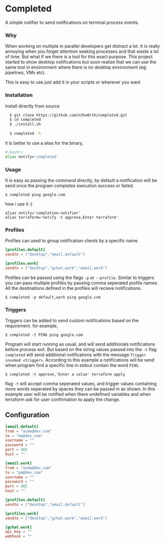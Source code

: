 # Completed

A simple notifier to send notifications on terminal process events.

### Why

When working on multiple in parallel developers get distract a lot. It is really annoying when you forget attention seeking processes and that waste a lot of time. But what if we there is a tool for this exact purpose. This project started to show desktop notifications but soon realize that we can use the same tool in environment where there is no desktop environment (eg: pipelines, VMs etc). 

This is easy to use just add it in your scripts or wherever you want

### Installation

Install directly from source

```bash
  $ git clone https://github.com/n3tw0rth/completed.git
  $ cd completed
  $ ./install.sh
  
  $ completed -h
```

it is better to use a alias for the binary,
```bash
#.bashrc
alias notify='completed'
```
### Usage

It is easy as passing the command directly, by default a notification will be send once the program completes execution success or failed.

```shell
$ completed ping google.com 
```

how i use it :)

```shell
alias notify='completion-notifier'
alias terraform='notify -t approve,Enter terraform'
```

### Profiles
Profiles can used to group notification clients by a specific name.

```toml
[profiles.default]
sendto = ["desktop","email.default"]

[profiles.work]
sendto = ["desktop","gchat.work","email.work"]

```

Profiles can be passed using the flags `-p` or `--profile`. Similar to triggers you can pass multiple profiles by passing comma seperated profile names. All the destinations defined in the profiles will recieve notifications.

```shell
$ completed -p default,work ping google.com 
```

### Triggers
Triggers can be added to send custom notifications based on the requirement. for example,

```shell
$ completed -t PING ping google.com 
```
Program will start running as usual, and will send additionals notifications before process exit. But based on the string values passed into the `-t` flag `completed` will send additional notifications with the message `Trigger invoked <trigger>`. According to this example a notifications will be send when program find a specific line in stdout contain the word `PING`.

```shell
$ completed -t approve,'Enter a value' terraform apply
```
flag `-t` will accept comma seperated values, and trigger values containing more words seperated by spaces they can be passed in as shown. In this example user will be notified when there undefined variables and when terraform ask for user confirmation to apply the change.
## Configuration

```toml
[email.default]
from = "acme@dev.com"
to = "me@dev.com"
username = ""
password = ""
port = 465
host = ""

[email.work]
from = "acme@dev.com"
to = "pm@dev.com"
username = ""
password = ""
port = 465
host = ""

[profiles.default]
sendto = ["desktop","email.default"]

[profiles.work]
sendto = ["desktop","gchat.work","email.work"]

[gchat.work]
api_key = ""
webhook = ""

```
